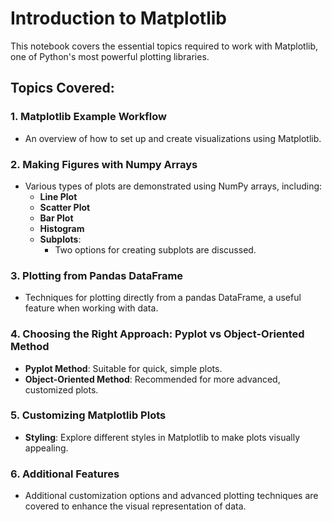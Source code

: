 
# Introduction to Matplotlib

This notebook covers the essential topics required to work with Matplotlib, one of Python's most powerful plotting libraries.

## Topics Covered:

### 1. **Matplotlib Example Workflow**
   - An overview of how to set up and create visualizations using Matplotlib.

### 2. **Making Figures with Numpy Arrays**
   - Various types of plots are demonstrated using NumPy arrays, including:
     - **Line Plot**
     - **Scatter Plot**
     - **Bar Plot**
     - **Histogram**
     - **Subplots**:
       - Two options for creating subplots are discussed.

### 3. **Plotting from Pandas DataFrame**
   - Techniques for plotting directly from a pandas DataFrame, a useful feature when working with data.

### 4. **Choosing the Right Approach: Pyplot vs Object-Oriented Method**
   - **Pyplot Method**: Suitable for quick, simple plots.
   - **Object-Oriented Method**: Recommended for more advanced, customized plots.

### 5. **Customizing Matplotlib Plots**
   - **Styling**: Explore different styles in Matplotlib to make plots visually appealing.

### 6. **Additional Features**
   - Additional customization options and advanced plotting techniques are covered to enhance the visual representation of data.
